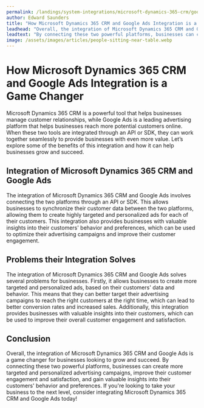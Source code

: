 ```yaml
---
permalink: /landings/system-integrations/microsoft-dynamics-365-crm/google-ads
author: Edward Saunders
title: "How Microsoft Dynamics 365 CRM and Google Ads Integration is a Game Changer"
leadhead: "Overall, the integration of Microsoft Dynamics 365 CRM and Google Ads is a game changer for businesses looking to grow and succeed"
leadtext: "By connecting these two powerful platforms, businesses can create more targeted and personalized advertising campaigns, improve their customer engagement and satisfaction, and gain valuable insights into their customers' behavior and preferences. If you're looking to take your business to the next level, consider integrating Microsoft Dynamics 365 CRM and Google Ads today!"
image: /assets/images/articles/people-sitting-near-table.webp
---
```

<div class="arttext">
<h1>How Microsoft Dynamics 365 CRM and Google Ads Integration is a Game Changer</h1>

<p>Microsoft Dynamics 365 CRM is a powerful tool that helps businesses manage customer relationships, while Google Ads is a leading advertising platform that helps businesses reach more potential customers online. When these two tools are integrated through an API or SDK, they can work together seamlessly to provide businesses with even more value. Let’s explore some of the benefits of this integration and how it can help businesses grow and succeed.</p>

<h2>Integration of Microsoft Dynamics 365 CRM and Google Ads</h2>

<p>The integration of Microsoft Dynamics 365 CRM and Google Ads involves connecting the two platforms through an API or SDK. This allows businesses to synchronize their customer data between the two platforms, allowing them to create highly targeted and personalized ads for each of their customers. This integration also provides businesses with valuable insights into their customers' behavior and preferences, which can be used to optimize their advertising campaigns and improve their customer engagement.</p>

<h2>Problems their Integration Solves</h2>

<p>The integration of Microsoft Dynamics 365 CRM and Google Ads solves several problems for businesses. Firstly, it allows businesses to create more targeted and personalized ads, based on their customers' data and behavior. This means that they can better target their advertising campaigns to reach the right customers at the right time, which can lead to better conversion rates and increased sales. Additionally, this integration provides businesses with valuable insights into their customers, which can be used to improve their overall customer engagement and satisfaction.</p>

<h2>Conclusion</h2>

<p>Overall, the integration of Microsoft Dynamics 365 CRM and Google Ads is a game changer for businesses looking to grow and succeed. By connecting these two powerful platforms, businesses can create more targeted and personalized advertising campaigns, improve their customer engagement and satisfaction, and gain valuable insights into their customers' behavior and preferences. If you're looking to take your business to the next level, consider integrating Microsoft Dynamics 365 CRM and Google Ads today!</p>

</div>